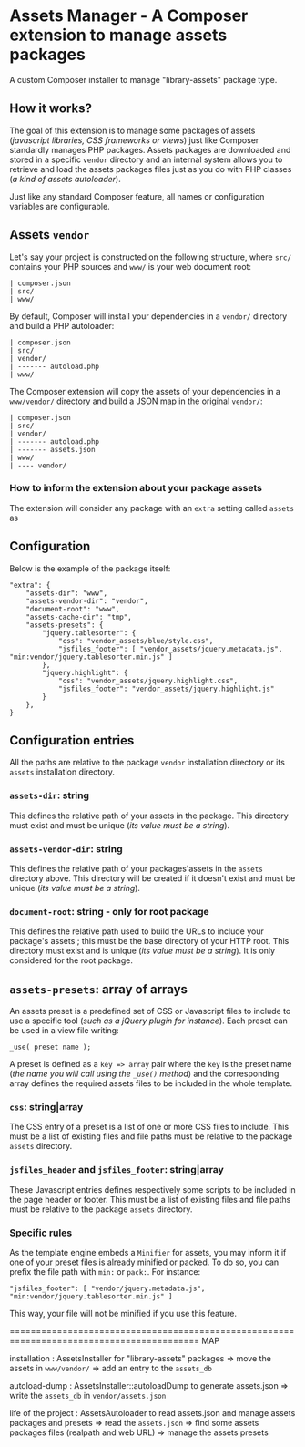 Assets Manager - A Composer extension to manage assets packages
===============================================================

A custom Composer installer to manage "library-assets" package type.


## How it works?

The goal of this extension is to manage some packages of assets (*javascript libraries, CSS
frameworks or views*) just like Composer standardly manages PHP packages. Assets packages
are downloaded and stored in a specific `vendor` directory and an internal system allows
you to retrieve and load the assets packages files just as you do with PHP classes (*a kind
of assets autoloader*).

Just like any standard Composer feature, all names or configuration variables are configurable.

## Assets `vendor`

Let's say your project is constructed on the following structure, where `src/` contains
your PHP sources and `www/` is your web document root:

    | composer.json
    | src/
    | www/

By default, Composer will install your dependencies in a `vendor/` directory and build a
PHP autoloader:

    | composer.json
    | src/
    | vendor/
    | ------- autoload.php
    | www/

The Composer extension will copy the assets of your dependencies in a `www/vendor/` directory
and build a JSON map in the original `vendor/`:

    | composer.json
    | src/
    | vendor/
    | ------- autoload.php
    | ------- assets.json
    | www/
    | ---- vendor/

### How to inform the extension about your package assets

The extension will consider any package with an `extra` setting called `assets` as 


## Configuration

Below is the example of the package itself:

    "extra": {
        "assets-dir": "www",
        "assets-vendor-dir": "vendor",
        "document-root": "www",
        "assets-cache-dir": "tmp",
        "assets-presets": {
            "jquery.tablesorter": {
                "css": "vendor_assets/blue/style.css",
                "jsfiles_footer": [ "vendor_assets/jquery.metadata.js", "min:vendor/jquery.tablesorter.min.js" ]
            },
            "jquery.highlight": {
                "css": "vendor_assets/jquery.highlight.css",
                "jsfiles_footer": "vendor_assets/jquery.highlight.js"
            }
        },
    }

## Configuration entries

All the paths are relative to the package `vendor` installation directory or its `assets`
installation directory.

### `assets-dir`: string

This defines the relative path of your assets in the package. This directory must exist
and must be unique (*its value must be a string*).

### `assets-vendor-dir`: string

This defines the relative path of your packages'assets in the `assets` directory above.
This directory will be created if it doesn't exist and must be unique (*its value must be a string*).

### `document-root`: string - only for **root** package

This defines the relative path used to build the URLs to include your package's assets ; 
this must be the base directory of your HTTP root.
This directory must exist and is unique (*its value must be a string*). It is only considered
for the root package.

## `assets-presets`: array of arrays

An assets preset is a predefined set of CSS or Javascript files to include to use a specific
tool (*such as a jQuery plugin for instance*). Each preset can be used in a view file writing:

    _use( preset name );

A preset is defined as a `key => array` pair where the `key` is the preset name (*the name
you will call using the `_use()` method*) and the corresponding array defines the required
assets files to be included in the whole template.

### `css`: string|array

The CSS entry of a preset is a list of one or more CSS files to include. This must be a list
of existing files and file paths must be relative to the package `assets` directory.

### `jsfiles_header` and `jsfiles_footer`: string|array

These Javascript entries defines respectively some scripts to be included in the page header
or footer. This must be a list of existing files and file paths must be relative to the
package `assets` directory.

### Specific rules

As the template engine embeds a `Minifier` for assets, you may inform it if one of your
preset files is already minified or packed. To do so, you can prefix the file path with
`min:` or `pack:`. For instance:

    "jsfiles_footer": [ "vendor/jquery.metadata.js", "min:vendor/jquery.tablesorter.min.js" ]

This way, your file will not be minified if you use this feature.

==========================================================================================
MAP

installation : AssetsInstaller for "library-assets" packages
    => move the assets in `www/vendor/`
    => add an entry to the `assets_db`
    
autoload-dump : AssetsInstaller::autoloadDump to generate assets.json
    => write the `assets_db` in `vendor/assets.json`

life of the project : AssetsAutoloader to read assets.json and manage assets packages and presets
    => read the `assets.json`
    => find some assets packages files (realpath and web URL)
    => manage the assets presets

